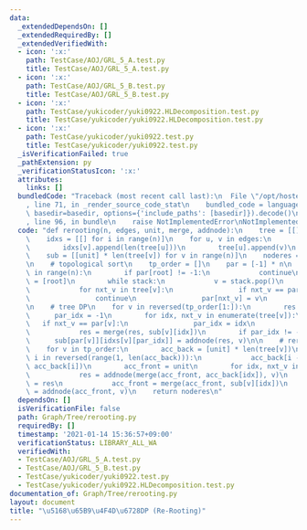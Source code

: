 ```yaml
---
data:
  _extendedDependsOn: []
  _extendedRequiredBy: []
  _extendedVerifiedWith:
  - icon: ':x:'
    path: TestCase/AOJ/GRL_5_A.test.py
    title: TestCase/AOJ/GRL_5_A.test.py
  - icon: ':x:'
    path: TestCase/AOJ/GRL_5_B.test.py
    title: TestCase/AOJ/GRL_5_B.test.py
  - icon: ':x:'
    path: TestCase/yukicoder/yuki0922.HLDecomposition.test.py
    title: TestCase/yukicoder/yuki0922.HLDecomposition.test.py
  - icon: ':x:'
    path: TestCase/yukicoder/yuki0922.test.py
    title: TestCase/yukicoder/yuki0922.test.py
  _isVerificationFailed: true
  _pathExtension: py
  _verificationStatusIcon: ':x:'
  attributes:
    links: []
  bundledCode: "Traceback (most recent call last):\n  File \"/opt/hostedtoolcache/Python/3.9.1/x64/lib/python3.9/site-packages/onlinejudge_verify/documentation/build.py\"\
    , line 71, in _render_source_code_stat\n    bundled_code = language.bundle(stat.path,\
    \ basedir=basedir, options={'include_paths': [basedir]}).decode()\n  File \"/opt/hostedtoolcache/Python/3.9.1/x64/lib/python3.9/site-packages/onlinejudge_verify/languages/python.py\"\
    , line 96, in bundle\n    raise NotImplementedError\nNotImplementedError\n"
  code: "def rerooting(n, edges, unit, merge, addnode):\n    tree = [[] for i in range(n)]\n\
    \    idxs = [[] for i in range(n)]\n    for u, v in edges:\n        idxs[u].append(len(tree[v]))\n\
    \        idxs[v].append(len(tree[u]))\n        tree[u].append(v)\n        tree[v].append(u)\n\
    \    sub = [[unit] * len(tree[v]) for v in range(n)]\n    noderes = [unit] * n\n\
    \n    # topological sort\n    tp_order = []\n    par = [-1] * n\n    for root\
    \ in range(n):\n        if par[root] != -1:\n            continue\n        stack\
    \ = [root]\n        while stack:\n            v = stack.pop()\n            tp_order.append(v)\n\
    \            for nxt_v in tree[v]:\n                if nxt_v == par[v]:\n    \
    \                continue\n                par[nxt_v] = v\n                stack.append(nxt_v)\n\
    \n    # tree DP\n    for v in reversed(tp_order[1:]):\n        res = unit\n  \
    \      par_idx = -1\n        for idx, nxt_v in enumerate(tree[v]):\n         \
    \   if nxt_v == par[v]:\n                par_idx = idx\n                continue\n\
    \            res = merge(res, sub[v][idx])\n        if par_idx != -1:\n      \
    \      sub[par[v]][idxs[v][par_idx]] = addnode(res, v)\n\n    # rerooting DP\n\
    \    for v in tp_order:\n        acc_back = [unit] * len(tree[v])\n        for\
    \ i in reversed(range(1, len(acc_back))):\n            acc_back[i - 1] = merge(sub[v][i],\
    \ acc_back[i])\n        acc_front = unit\n        for idx, nxt_v in enumerate(tree[v]):\n\
    \            res = addnode(merge(acc_front, acc_back[idx]), v)\n            sub[nxt_v][idxs[v][idx]]\
    \ = res\n            acc_front = merge(acc_front, sub[v][idx])\n        noderes[v]\
    \ = addnode(acc_front, v)\n    return noderes\n"
  dependsOn: []
  isVerificationFile: false
  path: Graph/Tree/rerooting.py
  requiredBy: []
  timestamp: '2021-01-14 15:36:57+09:00'
  verificationStatus: LIBRARY_ALL_WA
  verifiedWith:
  - TestCase/AOJ/GRL_5_A.test.py
  - TestCase/AOJ/GRL_5_B.test.py
  - TestCase/yukicoder/yuki0922.test.py
  - TestCase/yukicoder/yuki0922.HLDecomposition.test.py
documentation_of: Graph/Tree/rerooting.py
layout: document
title: "\u5168\u65B9\u4F4D\u6728DP (Re-Rooting)"
---
```

